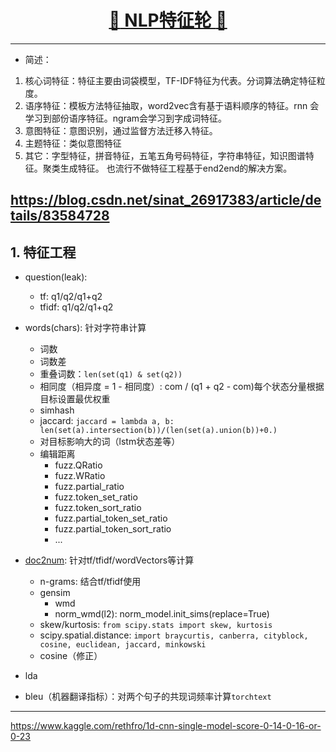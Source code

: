 [<h1 align = "center">:rocket: NLP特征轮 :facepunch:</h1>][1]

---

- 简述：
1. 核心词特征：特征主要由词袋模型，TF-IDF特征为代表。分词算法确定特征粒度。
2. 语序特征：模板方法特征抽取，word2vec含有基于语料顺序的特征。rnn 会学习到部份语序特征。ngram会学习到字成词特征。
3. 意图特征：意图识别，通过监督方法迁移入特征。
4. 主题特征：类似意图特征
5. 其它：字型特征，拼音特征，五笔五角号码特征，字符串特征，知识图谱特征。聚类生成特征。
也流行不做特征工程基于end2end的解决方案。


https://blog.csdn.net/sinat_26917383/article/details/83584728
---
## 1. 特征工程

- question(leak): 
  - tf: q1/q2/q1+q2
  - tfidf: q1/q2/q1+q2
  
- words(chars): 针对字符串计算
  - 词数
  - 词数差
  - 重叠词数：`len(set(q1) & set(q2))`
  - 相同度（相异度 = 1 - 相同度）: com / (q1 + q2 - com)每个状态分量根据目标设置最优权重
  - simhash
  - jaccard: `jaccard = lambda a, b: len(set(a).intersection(b))/(len(set(a).union(b))+0.)`
  - 对目标影响大的词（lstm状态差等）
  - 编辑距离
    - fuzz.QRatio
    - fuzz.WRatio
    - fuzz.partial_ratio
    - fuzz.token_set_ratio
    - fuzz.token_sort_ratio
    - fuzz.partial_token_set_ratio
    - fuzz.partial_token_sort_ratio
    - ...

  
- [doc2num][3]: 针对tf/tfidf/wordVectors等计算
  - n-grams: 结合tf/tfidf使用
  - gensim
    - wmd
    - norm_wmd(l2): norm_model.init_sims(replace=True)
  - skew/kurtosis: `from scipy.stats import skew, kurtosis`
  - scipy.spatial.distance: `import braycurtis, canberra, cityblock, cosine, euclidean, jaccard, minkowski`
  - cosine（修正）

- lda
- bleu（机器翻译指标）：对两个句子的共现词频率计算`torchtext`



---
[1]: https://github.com/binzhouchn/Algorithm_Interview_Notes-Chinese/tree/master/B-%E8%87%AA%E7%84%B6%E8%AF%AD%E8%A8%80%E5%A4%84%E7%90%86
[2]: https://github.com/Jie-Yuan/text2vec
[3]: https://www.kaggle.com/kardopaska/fast-how-to-abhishek-s-features-w-o-cray-xk7
https://www.kaggle.com/rethfro/1d-cnn-single-model-score-0-14-0-16-or-0-23

